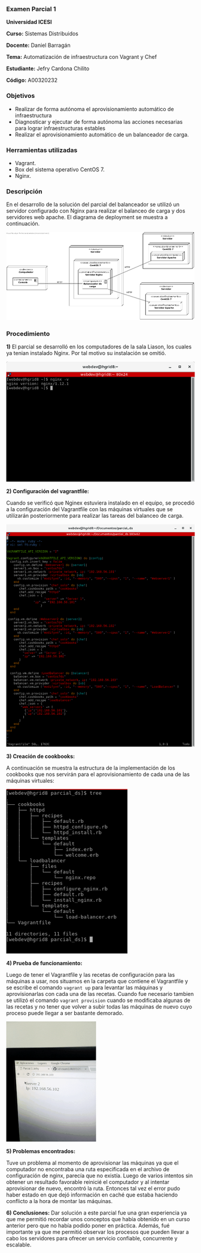 ### Examen Parcial 1

**Universidad ICESI**  

**Curso:** Sistemas Distribuidos  

**Docente:** Daniel Barragán  

**Tema:** Automatización de infraestructura con Vagrant y Chef

**Estudiante:** Jefry Cardona Chilito

**Código:** A00320232

### Objetivos
* Realizar de forma autónoma el aprovisionamiento automático de infraestructura
* Diagnosticar y ejecutar de forma autónoma las acciones necesarias para lograr infraestructuras estables
* Realizar el aprovisionamiento automático de un balanceador de carga.

### Herramientas utilizadas
* Vagrant.
* Box del sistema operativo CentOS 7.
* Nginx.

### Descripción
En el desarrollo de la solución del parcial del balanceador se utilizó un servidor configurado con Nginx para realizar
el balanceo de carga y dos servidores web apache. El diagrama de deployment se muestra a continuación.

![0](imagenes/deployment.png)

### Procedimiento

**1)** El parcial se desarrolló en los computadores de la sala Liason, los cuales ya tenian instalado Nginx. Por tal motivo
su instalación se omitió.

![1](imagenes/nginxVersion.png)

**2) Configuración del vagrantfile:**

Cuando se verificó que Nginex estuviera instalado en el equipo, se procedió a la configuración del Vagrantfile con las máquinas virtuales que se utilizarán posteriormente para realizar las tareas del balanceo de carga.

![2](imagenes/Vagrantfile.png)

**3) Creación de cookbooks:**

A continuación se muestra la estructura de la implementación de los cookbooks que nos servirán para el aprovisionamiento de cada
una de las máquinas virtuales:

![3](imagenes/tree.png)

**4) Prueba de funcionamiento:**

Luego de tener el Vagrantfile y las recetas de configuración para las máquinas a usar, nos situamos en la carpeta que contiene el Vagrantfile y se escribe el comando ```vagrant up``` para levantar las máquinas y aprovisionarlas con cada una de las recetas. Cuando fue necesario tambien se utilizó el comando ```vagrant provision``` cuando se modificaba algunas de las recetas y no tener que volver a subir todas las máquinas de nuevo cuyo proceso puede llegar a ser bastante demorado.

![animacion1](imagenes/funcionamiento.gif)

**5) Problemas encontrados:**

Tuve un problema al momento de aprovisionar las máquinas ya que el computador no encontraba una ruta especificada en el archivo de configuración de nginx, parecía que no existía. Luego de varios intentos sin obtener un resultado favorable reinicié el computador y al intentar aprovisionar de nuevo, encontró la ruta. Entonces tal vez el error pudo haber estado en que dejó información en caché que estaba haciendo conflicto a la hora de montar las máquinas.

**6) Conclusiones:**
Dar solución a este parcial fue una gran experiencia ya que me permitió recordar unos conceptos que había obtenido en un curso
anterior pero que no había podido poner en práctica. Además, fué importante ya que me permitió observar los procesos que pueden llevar a cabo los servidores para ofrecer un servicio confiable, concurrente y escalable.
